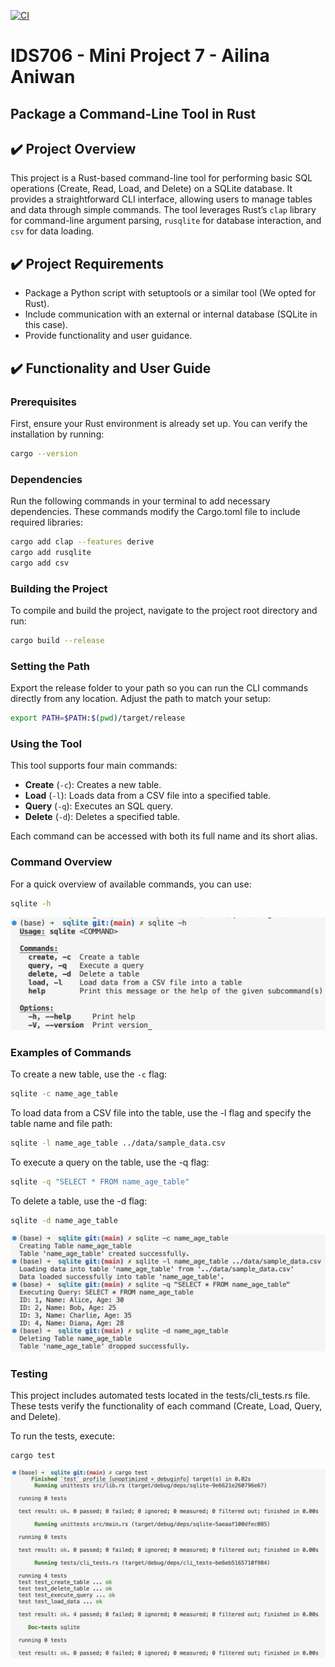 [![CI](https://github.com/nogibjj/Ailina_Aniwan_Mini_Project_7/actions/workflows/CI.yml/badge.svg)](https://github.com/nogibjj/Ailina_Aniwan_Mini_Project_7/actions/workflows/CI.yml)
# IDS706 - Mini Project 7 - Ailina Aniwan

## Package a Command-Line Tool in Rust

## ✔️ Project Overview
This project is a Rust-based command-line tool for performing basic SQL operations (Create, Read, Load, and Delete) on a SQLite database. It provides a straightforward CLI interface, allowing users to manage tables and data through simple commands. The tool leverages Rust’s `clap` library for command-line argument parsing, `rusqlite` for database interaction, and `csv` for data loading.

## ✔️ Project Requirements
- Package a Python script with setuptools or a similar tool (We opted for Rust).
- Include communication with an external or internal database (SQLite in this case).
- Provide functionality and user guidance.

## ✔️ Functionality and User Guide
### Prerequisites
First, ensure your Rust environment is already set up. You can verify the installation by running:
```bash
cargo --version
```
### Dependencies
Run the following commands in your terminal to add necessary dependencies. These commands modify the Cargo.toml file to include required libraries:
```bash
cargo add clap --features derive
cargo add rusqlite
cargo add csv
```
### Building the Project
To compile and build the project, navigate to the project root directory and run:
```bash
cargo build --release
```
### Setting the Path
Export the release folder to your path so you can run the CLI commands directly from any location. Adjust the path to match your setup:
```bash
export PATH=$PATH:$(pwd)/target/release
```
### Using the Tool
This tool supports four main commands:
- **Create** (`-c`): Creates a new table.
- **Load** (`-l`): Loads data from a CSV file into a specified table.
- **Query** (`-q`): Executes an SQL query.
- **Delete** (`-d`): Deletes a specified table.

Each command can be accessed with both its full name and its short alias.

### Command Overview
For a quick overview of available commands, you can use:
```bash
sqlite -h
```
![Commend Output](command.png)
### Examples of Commands
To create a new table, use the `-c` flag:
```bash
sqlite -c name_age_table
```
To load data from a CSV file into the table, use the -l flag and specify the table name and file path:
```bash
sqlite -l name_age_table ../data/sample_data.csv
```
To execute a query on the table, use the -q flag:
```bash
sqlite -q "SELECT * FROM name_age_table"
```
To delete a table, use the -d flag:
```bash
sqlite -d name_age_table
```
![Examples Output](examples.png)
### Testing
This project includes automated tests located in the tests/cli_tests.rs file. These tests verify the functionality of each command (Create, Load, Query, and Delete).

To run the tests, execute:
```bash
cargo test
```
![Tests Output](tests.png)